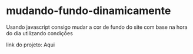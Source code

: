 # mudando-fundo-dinamicamente
Usando javascript consigo mudar a cor de fundo do site com base na hora do dia utilizando condições 

link do projeto: <a heref="">Aqui</a>
